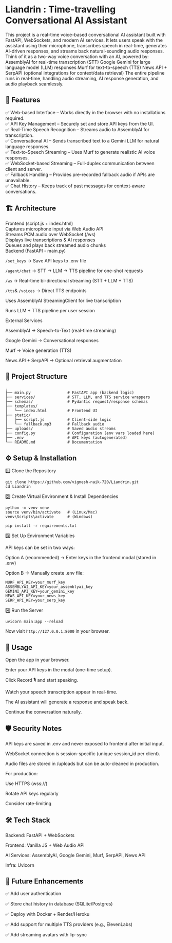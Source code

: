 # Liandrin : Time-travelling Conversational AI Assistant

This project is a real-time voice-based conversational AI assistant built with FastAPI, WebSockets, and modern AI services. It lets users speak with the assistant using their microphone, transcribes speech in real-time, generates AI-driven responses, and streams back natural-sounding audio responses.
Think of it as a two-way voice conversation with an AI, powered by:
AssemblyAI for real-time transcription (STT)
Google Gemini for large language model (LLM) responses
Murf for text-to-speech (TTS)
News API + SerpAPI (optional integrations for context/data retrieval)
The entire pipeline runs in real-time, handling audio streaming, AI response generation, and audio playback seamlessly.

## 🚀 Features

✅ Web-based Interface – Works directly in the browser with no installations required.</br>
✅ API Key Management – Securely set and store API keys from the UI.</br>
✅ Real-Time Speech Recognition – Streams audio to AssemblyAI for transcription.</br>
✅ Conversational AI – Sends transcribed text to a Gemini LLM for natural language responses.</br>
✅ Text-to-Speech Streaming – Uses Murf to generate realistic AI voice responses.</br>
✅ WebSocket-based Streaming – Full-duplex communication between client and server.</br>
✅ Fallback Handling – Provides pre-recorded fallback audio if APIs are unavailable.</br>
✅ Chat History – Keeps track of past messages for context-aware conversations.</br>

## 🏗️ Architecture

Frontend (script.js + index.html)</br>
Captures microphone input via Web Audio API</br>
Streams PCM audio over WebSocket (/ws)</br>
Displays live transcriptions & AI responses</br>
Queues and plays back streamed audio chunks</br>
Backend (FastAPI - main.py)</br>

```/set_keys``` → Save API keys to .env file

```/agent/chat``` → STT → LLM → TTS pipeline for one-shot requests

```/ws``` → Real-time bi-directional streaming (STT + LLM + TTS)

```/tts```& ```/voices``` → Direct TTS endpoints

Uses AssemblyAI StreamingClient for live transcription

Runs LLM + TTS pipeline per user session

External Services

AssemblyAI → Speech-to-Text (real-time streaming)

Google Gemini → Conversational responses

Murf → Voice generation (TTS)

News API + SerpAPI → Optional retrieval augmentation

## 📂 Project Structure
```
.
├── main.py                # FastAPI app (backend logic)
├── services/              # STT, LLM, and TTS service wrappers
├── schemas/               # Pydantic request/response schemas
├── templates/
│   └── index.html         # Frontend UI
├── static/
│   ├── script.js          # Client-side logic
│   └── fallback.mp3       # Fallback audio
├── uploads/               # Saved audio streams
├── config.py              # Configuration (env vars loaded here)
├── .env                   # API keys (autogenerated)
└── README.md              # Documentation
```
## ⚙️ Setup & Installation</br>
1️⃣ Clone the Repository</br>
```
git clone https://github.com/vignesh-naik-720/Liandrin.git
cd Liandrin
```
2️⃣ Create Virtual Environment & Install Dependencies</br>
```
python -m venv venv
source venv/bin/activate   # (Linux/Mac)
venv\Scripts\activate      # (Windows)

pip install -r requirements.txt
```
3️⃣ Set Up Environment Variables

API keys can be set in two ways:

Option A (recommended) → Enter keys in the frontend modal (stored in .env)

Option B → Manually create .env file:
```
MURF_API_KEY=your_murf_key
ASSEMBLYAI_API_KEY=your_assemblyai_key
GEMINI_API_KEY=your_gemini_key
NEWS_API_KEY=your_news_key
SERP_API_KEY=your_serp_key
```
4️⃣ Run the Server
```
uvicorn main:app --reload
```

Now visit ```http://127.0.0.1:8000```
 in your browser.

## 🎤 Usage

Open the app in your browser.

Enter your API keys in the modal (one-time setup).

Click Record 🎙️ and start speaking.

Watch your speech transcription appear in real-time.

The AI assistant will generate a response and speak back.

Continue the conversation naturally.

## 🛡️ Security Notes

API keys are saved in .env and never exposed to frontend after initial input.

WebSocket connection is session-specific (unique session_id per client).

Audio files are stored in /uploads but can be auto-cleaned in production.

For production:

Use HTTPS (wss://)

Rotate API keys regularly

Consider rate-limiting

## 🛠️ Tech Stack

Backend: FastAPI + WebSockets

Frontend: Vanilla JS + Web Audio API

AI Services: AssemblyAI, Google Gemini, Murf, SerpAPI, News API

Infra: Uvicorn

## 📌 Future Enhancements

✅ Add user authentication</br>

✅ Store chat history in database (SQLite/Postgres)</br>

✅ Deploy with Docker + Render/Heroku</br>

✅ Add support for multiple TTS providers (e.g., ElevenLabs)</br>

✅ Add streaming avatars with lip-sync</br>
